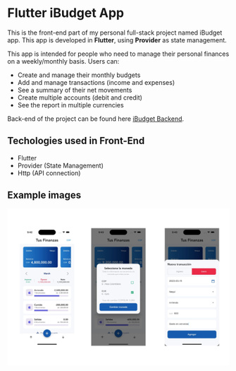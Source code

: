 # Flutter iBudget App

This is the front-end part of my personal full-stack project named iBudget app. This app is developed in **Flutter**, using **Provider** as state management.

This app is intended for people who need to manage their personal finances on a weekly/monthly basis. Users can:

- Create and manage their monthly budgets
- Add and manage transactions (income and expenses)
- See a summary of their net movements
- Create multiple accounts (debit and credit)
- See the report in multiple currencies

Back-end of the project can be found here [iBudget Backend](https://github.com/SebasAriasDEV/Expenses-App-Backend).


## Techologies used in Front-End

- Flutter
- Provider (State Management)
- Http (API connection)

## Example images
![Cover](https://github.com/SebasAriasDEV/Expenses-App-Frontend/blob/main/assets/Cover.jpg)